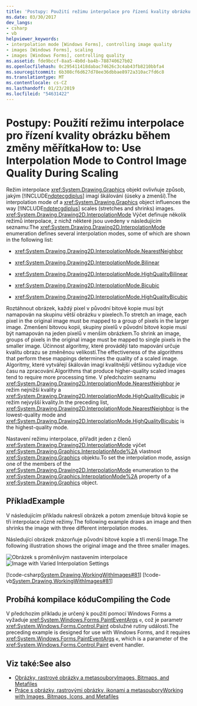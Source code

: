 ```yaml
---
title: 'Postupy: Použití režimu interpolace pro řízení kvality obrázku během změny měřítka'
ms.date: 03/30/2017
dev_langs:
- csharp
- vb
helpviewer_keywords:
- interpolation mode [Windows Forms], controlling image quality
- images [Windows Forms], scaling
- images [Windows Forms], controlling quality
ms.assetid: fde9bccf-8aa5-4b0d-ba4b-788740627b02
ms.openlocfilehash: 0c295411418dabac74626c3c4ab43fb8210bbfa4
ms.sourcegitcommit: 6b308cf6d627d78ee36dbbae8972a310ac7fd6c8
ms.translationtype: MT
ms.contentlocale: cs-CZ
ms.lasthandoff: 01/23/2019
ms.locfileid: "54631422"
---
```

# <a name="how-to-use-interpolation-mode-to-control-image-quality-during-scaling"></a><span data-ttu-id="3e7d9-102">Postupy: Použití režimu interpolace pro řízení kvality obrázku během změny měřítka</span><span class="sxs-lookup"><span data-stu-id="3e7d9-102">How to: Use Interpolation Mode to Control Image Quality During Scaling</span></span>
<span data-ttu-id="3e7d9-103">Režim interpolace <xref:System.Drawing.Graphics> objekt ovlivňuje způsob, jakým [!INCLUDE[ndptecgdiplus](../../../../includes/ndptecgdiplus-md.md)] imagí škálování (úseky a zmenší).</span><span class="sxs-lookup"><span data-stu-id="3e7d9-103">The interpolation mode of a <xref:System.Drawing.Graphics> object influences the way [!INCLUDE[ndptecgdiplus](../../../../includes/ndptecgdiplus-md.md)] scales (stretches and shrinks) images.</span></span> <span data-ttu-id="3e7d9-104"><xref:System.Drawing.Drawing2D.InterpolationMode> Výčet definuje několik režimů interpolace, z nichž některé jsou uvedeny v následujícím seznamu:</span><span class="sxs-lookup"><span data-stu-id="3e7d9-104">The <xref:System.Drawing.Drawing2D.InterpolationMode> enumeration defines several interpolation modes, some of which are shown in the following list:</span></span>  
  
-   <xref:System.Drawing.Drawing2D.InterpolationMode.NearestNeighbor>  
  
-   <xref:System.Drawing.Drawing2D.InterpolationMode.Bilinear>  
  
-   <xref:System.Drawing.Drawing2D.InterpolationMode.HighQualityBilinear>  
  
-   <xref:System.Drawing.Drawing2D.InterpolationMode.Bicubic>  
  
-   <xref:System.Drawing.Drawing2D.InterpolationMode.HighQualityBicubic>  
  
 <span data-ttu-id="3e7d9-105">Roztáhnout obrázek, každý pixel v původní bitové kopie musí být namapován na skupinu větší obrázku v pixelech.</span><span class="sxs-lookup"><span data-stu-id="3e7d9-105">To stretch an image, each pixel in the original image must be mapped to a group of pixels in the larger image.</span></span> <span data-ttu-id="3e7d9-106">Zmenšení bitovou kopii, skupiny pixelů v původní bitové kopie musí být namapován na jeden pixelů v menším obrázkem.</span><span class="sxs-lookup"><span data-stu-id="3e7d9-106">To shrink an image, groups of pixels in the original image must be mapped to single pixels in the smaller image.</span></span> <span data-ttu-id="3e7d9-107">Účinnost algoritmy, které provádějí tato mapování určuje kvalitu obrazu se změněnou velikostí.</span><span class="sxs-lookup"><span data-stu-id="3e7d9-107">The effectiveness of the algorithms that perform these mappings determines the quality of a scaled image.</span></span> <span data-ttu-id="3e7d9-108">Algoritmy, které vytvářejí škálován imagí kvalitnější většinou vyžaduje více času na zpracování.</span><span class="sxs-lookup"><span data-stu-id="3e7d9-108">Algorithms that produce higher-quality scaled images tend to require more processing time.</span></span> <span data-ttu-id="3e7d9-109">V předchozím seznamu <xref:System.Drawing.Drawing2D.InterpolationMode.NearestNeighbor> je režim nejnižší kvality a <xref:System.Drawing.Drawing2D.InterpolationMode.HighQualityBicubic> je režim nejvyšší kvality.</span><span class="sxs-lookup"><span data-stu-id="3e7d9-109">In the preceding list, <xref:System.Drawing.Drawing2D.InterpolationMode.NearestNeighbor> is the lowest-quality mode and <xref:System.Drawing.Drawing2D.InterpolationMode.HighQualityBicubic> is the highest-quality mode.</span></span>  
  
 <span data-ttu-id="3e7d9-110">Nastavení režimu interpolace, přiřadit jeden z členů <xref:System.Drawing.Drawing2D.InterpolationMode> výčet <xref:System.Drawing.Graphics.InterpolationMode%2A> vlastnost <xref:System.Drawing.Graphics> objektu.</span><span class="sxs-lookup"><span data-stu-id="3e7d9-110">To set the interpolation mode, assign one of the members of the <xref:System.Drawing.Drawing2D.InterpolationMode> enumeration to the <xref:System.Drawing.Graphics.InterpolationMode%2A> property of a <xref:System.Drawing.Graphics> object.</span></span>  
  
## <a name="example"></a><span data-ttu-id="3e7d9-111">Příklad</span><span class="sxs-lookup"><span data-stu-id="3e7d9-111">Example</span></span>  
 <span data-ttu-id="3e7d9-112">V následujícím příkladu nakreslí obrázek a potom zmenšuje bitová kopie se tři interpolace různé režimy.</span><span class="sxs-lookup"><span data-stu-id="3e7d9-112">The following example draws an image and then shrinks the image with three different interpolation modes.</span></span>  
  
 <span data-ttu-id="3e7d9-113">Následující obrázek znázorňuje původní bitové kopie a tři menší Image.</span><span class="sxs-lookup"><span data-stu-id="3e7d9-113">The following illustration shows the original image and the three smaller images.</span></span>  
  
 <span data-ttu-id="3e7d9-114">![Obrázek s proměnlivým nastavením interpolace](../../../../docs/framework/winforms/advanced/media/csgrapes1.png "csgrapes1")</span><span class="sxs-lookup"><span data-stu-id="3e7d9-114">![Image with Varied Interpolation Settings](../../../../docs/framework/winforms/advanced/media/csgrapes1.png "csgrapes1")</span></span>  
  
 [!code-csharp[System.Drawing.WorkingWithImages#81](../../../../samples/snippets/csharp/VS_Snippets_Winforms/System.Drawing.WorkingWithImages/CS/Class1.cs#81)]
 [!code-vb[System.Drawing.WorkingWithImages#81](../../../../samples/snippets/visualbasic/VS_Snippets_Winforms/System.Drawing.WorkingWithImages/VB/Class1.vb#81)]  
  
## <a name="compiling-the-code"></a><span data-ttu-id="3e7d9-115">Probíhá kompilace kódu</span><span class="sxs-lookup"><span data-stu-id="3e7d9-115">Compiling the Code</span></span>  
 <span data-ttu-id="3e7d9-116">V předchozím příkladu je určený k použití pomocí Windows Forms a vyžaduje <xref:System.Windows.Forms.PaintEventArgs> `e`, což je parametr <xref:System.Windows.Forms.Control.Paint> obslužné rutiny události.</span><span class="sxs-lookup"><span data-stu-id="3e7d9-116">The preceding example is designed for use with Windows Forms, and it requires <xref:System.Windows.Forms.PaintEventArgs> `e`, which is a parameter of the <xref:System.Windows.Forms.Control.Paint> event handler.</span></span>  
  
## <a name="see-also"></a><span data-ttu-id="3e7d9-117">Viz také:</span><span class="sxs-lookup"><span data-stu-id="3e7d9-117">See also</span></span>
- [<span data-ttu-id="3e7d9-118">Obrázky, rastrové obrázky a metasoubory</span><span class="sxs-lookup"><span data-stu-id="3e7d9-118">Images, Bitmaps, and Metafiles</span></span>](../../../../docs/framework/winforms/advanced/images-bitmaps-and-metafiles.md)
- [<span data-ttu-id="3e7d9-119">Práce s obrázky, rastrovými obrázky, ikonami a metasoubory</span><span class="sxs-lookup"><span data-stu-id="3e7d9-119">Working with Images, Bitmaps, Icons, and Metafiles</span></span>](../../../../docs/framework/winforms/advanced/working-with-images-bitmaps-icons-and-metafiles.md)
